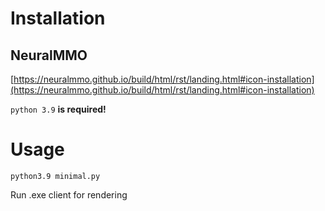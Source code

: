 # Installation

## NeuralMMO

[https://neuralmmo.github.io/build/html/rst/landing.html#icon-installation](https://neuralmmo.github.io/build/html/rst/landing.html#icon-installation)

```python 3.9```  **is required!**

# Usage

```python3.9 minimal.py```

Run .exe client for rendering
